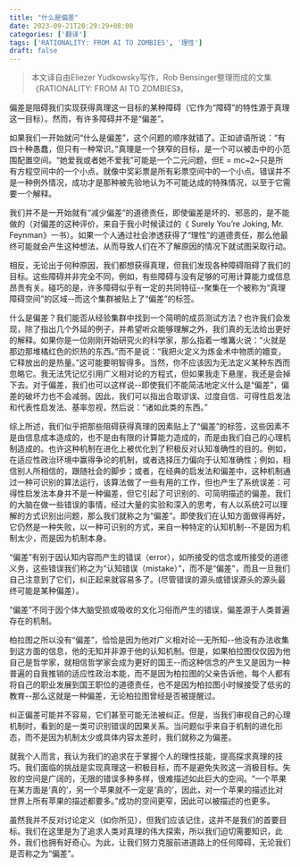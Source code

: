 ```yaml
---
title: "什么是偏差"
date: 2023-09-21T20:29:29+08:00
categories: ['翻译']
tags: ['RATIONALITY: FROM AI TO ZOMBIES', '理性']
draft: false
---
```


> 本文译自由Eliezer Yudkowsky写作，Rob Bensinger整理而成的文集《RATIONALITY: FROM AI TO ZOMBIES》。

偏差是阻碍我们实现获得真理这一目标的某种障碍（它作为“障碍”的特性源于真理这一目标）。然而，有许多障碍并不是“偏差”。

如果我们一开始就问“什么是偏差”，这个问题的顺序就错了。正如谚语所说：“有四十种愚蠢，但只有一种常识。”真理是一个狭窄的目标，是一个可以被击中的小范围配置空间。“她爱我或者她不爱我”可能是一个二元问题，但E = mc~2~只是所有方程空间中的一个小点，就像中奖彩票是所有彩票空间中的一个小点。错误并不是一种例外情况，成功才是那种被先验地认为不可能达成的特殊情况，以至于它需要一个解释。

我们并不是一开始就有“减少偏差”的道德责任，即使偏差是坏的、邪恶的，是不能做的（对偏差的这种评价，来自于我小时候读过的《 Surely You’re Joking, Mr. Feynman》一书）。如果一个人通过社会渗透获得了“理性”的道德责任，那么他最终可能就会产生这种想法，从而导致人们在不了解原因的情况下就试图采取行动。

相反，无论出于何种原因，我们都想获得真理，但我们发现各种障碍阻碍了我们的目标。这些障碍并非完全不同，例如，有些障碍与没有足够的可用计算能力或信息昂贵有关。碰巧的是，许多障碍似乎有一定的共同特征--聚集在一个被称为“真理障碍空间”的区域--而这个集群被贴上了“偏差”的标签。

什么是偏差？我们能否从经验集群中找到一个简明的成员测试方法？也许我们会发现，除了指出几个外延的例子，并希望听众能够理解之外，我们真的无法给出更好的解释。如果你是一位刚刚开始研究火的科学家，那么指着一堆篝火说：“火就是那边那堆橘红色的炽热的东西。”而不是说：“我把火定义为炼金术中物质的嬗变，它释放出的是热量。”这可能要明智得多。当然，你不应该因为无法定义某种东西而忽略它。我无法凭记忆引用广义相对论的方程式，但如果我走下悬崖，我还是会掉下去。对于偏差，我们也可以这样说--即使我们不能简洁地定义什么是“偏差”，偏差的破坏力也不会减弱。因此，我们可以指出合取谬误、过度自信、可得性启发法和代表性启发法、基率忽视，然后说：“诸如此类的东西。”

综上所述，我们似乎把那些阻碍获得真理的因素贴上了“偏差”的标签，这些因素不是由信息成本造成的，也不是由有限的计算能力造成的，而是由我们自己的心理机制造成的。也许这种机制在进化上被优化到了积极反对认知准确性的目的。例如，在适应性政治环境中赢得争论的机制，或者选择压力偏向于认知准确性；例如，相信别人所相信的，跟随社会的脚步；或者，在经典的启发法和偏差中，这种机制通过一种可识别的算法运行，该算法做了一些有用的工作，但也产生了系统误差：可得性启发法本身并不是一种偏差，但它引起了可识别的、可简明描述的偏差。我们的大脑在做一些错误的事情，经过大量的实验和深入的思考，有人以系统2可以理解的方式识别出问题，那么我们就称之为“偏差”。即使我们在认知方面做得再好，它仍然是一种失败，以一种可识别的方式，来自一种特定的认知机制--不是因为机制太少，而是因为机制本身。

“偏差”有别于因认知内容而产生的错误（error），如所接受的信念或所接受的道德义务，这些错误我们称之为“认知错误（mistake）”，而不是“偏差"，而且一旦我们自己注意到了它们，纠正起来就容易多了。(尽管错误的源头或错误源头的源头最终可能是某种偏差）。

“偏差”不同于因个体大脑受损或吸收的文化习俗而产生的错误，偏差源于人类普遍存在的机制。

柏拉图之所以没有“偏差”，恰恰是因为他对广义相对论一无所知--他没有办法收集到这方面的信息，他的无知并非源于他的认知机制。但是，如果柏拉图仅仅因为他自己是哲学家，就相信哲学家会成为更好的国王--而这种信念的产生又是因为一种普遍的自我推销的适应性政治本能，而不是因为柏拉图的父亲告诉他，每个人都有将自己的职业发展到国王职位的道德责任，也不是因为柏拉图小时候接受了低劣的教育--那么这就是一种偏差，无论柏拉图曾经是否被提醒过。

纠正偏差可能并不容易，它们甚至可能无法被纠正。但是，当我们审视自己的心理机制时，看到的是一类可识别错误的因果关系。当问题似乎来自于机制的进化形态，而不是因为机制太少或具体内容太差时，我们就称之为偏差。

就我个人而言，我认为我们的追求在于掌握个人的理性技能，提高探求真理的技巧。我们面临的挑战是实现真理这一积极目标，而不是避免失败这一消极目标。失败的空间是广阔的，无限的错误多种多样，很难描述如此巨大的空间。“一个苹果在某方面是‘真的’，另一个苹果就不一定是‘真的’，因此，对一个苹果的描述比对世界上所有苹果的描述都要多。”成功的空间更窄，因此可以被描述的也更多。

虽然我并不反对讨论定义（如你所见），但我们应该记住，这并不是我们的首要目标。我们在这里是为了追求人类对真理的伟大探索，所以我们迫切需要知识，此外，我们也拥有好奇心。为此，让我们努力克服前进道路上的任何障碍，无论我们是否称之为“偏差”。